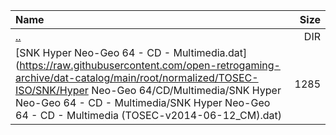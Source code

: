 |Name|Size|
|:---|---:|
|[..](../index.html)|DIR|
|[SNK Hyper Neo-Geo 64 - CD - Multimedia.dat](https://raw.githubusercontent.com/open-retrogaming-archive/dat-catalog/main/root/normalized/TOSEC-ISO/SNK/Hyper Neo-Geo 64/CD/Multimedia/SNK Hyper Neo-Geo 64 - CD - Multimedia/SNK Hyper Neo-Geo 64 - CD - Multimedia (TOSEC-v2014-06-12_CM).dat)|1285|
